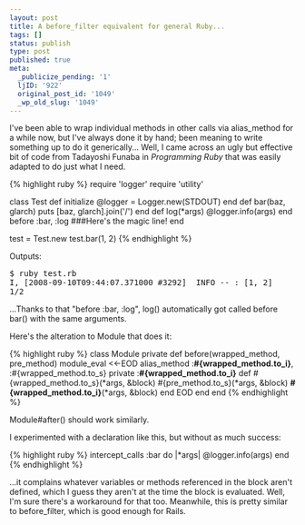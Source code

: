 ```yaml
---
layout: post
title: A before_filter equivalent for general Ruby...
tags: []
status: publish
type: post
published: true
meta:
  _publicize_pending: '1'
  ljID: '922'
  original_post_id: '1049'
  _wp_old_slug: '1049'
---
```

I've been able to wrap individual methods in other calls via alias_method for a while now, but I've always done it by hand; been meaning to write something up to do it generically...  Well, I came across an ugly but effective bit of code from Tadayoshi Funaba in <em>Programming Ruby</em> that was easily adapted to do just what I need.

{% highlight ruby %}
require 'logger'
require 'utility'

class Test
	def initialize
		@logger = Logger.new(STDOUT)
	end
	def bar(baz, glarch)
		puts [baz, glarch].join('/')
	end
	def log(*args)
		@logger.info(args)
	end
	before :bar, :log ###Here's the magic line!
end

test = Test.new
test.bar(1, 2)
{% endhighlight %}

Outputs:

<pre>
$ ruby test.rb
I, [2008-09-10T09:44:07.371000 #3292]  INFO -- : [1, 2]
1/2
</pre>

...Thanks to that "before :bar, :log", log() automatically got called before bar() with the same arguments.

Here's the alteration to Module that does it:

{% highlight ruby %}
class Module
	private
		def before(wrapped_method, pre_method)
			module_eval <<-EOD
				alias_method :__#{wrapped_method.to_i}__, :#{wrapped_method.to_s}
				private :__#{wrapped_method.to_i}__
				def #{wrapped_method.to_s}(*args, &block)
					#{pre_method.to_s}(*args, &block)
					__#{wrapped_method.to_i}__(*args, &block)
				end
			EOD
		end
end
{% endhighlight %}

Module#after() should work similarly.

<!--more-->

I experimented with a declaration like this, but without as much success:

{% highlight ruby %}
intercept_calls :bar do |*args|
	@logger.info(args)
end
{% endhighlight %}

...it complains whatever variables or methods referenced in the block aren't defined, which I guess they aren't at the time the block is evaluated.  Well, I'm sure there's a workaround for that too.  Meanwhile, this is pretty similar to before_filter, which is good enough for Rails.
